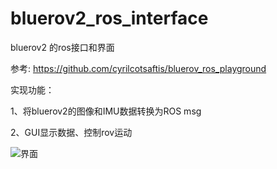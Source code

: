 # bluerov2_ros_interface
bluerov2 的ros接口和界面

参考: https://github.com/cyrilcotsaftis/bluerov_ros_playground


实现功能：

1、将bluerov2的图像和IMU数据转换为ROS msg  

2、GUI显示数据、控制rov运动

![界面](https://github.com/realjc/rov_viewer/blob/main/doc/fig1.png)




